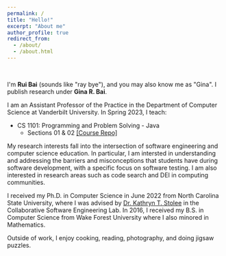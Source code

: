 ```yaml
---
permalink: /
title: "Hello!"
excerpt: "About me"
author_profile: true
redirect_from: 
  - /about/
  - /about.html
---
```


<br/>

I'm <b>Rui Bai</b> (sounds like "ray bye"), and you may also know me as "Gina". I publish research under <b>Gina R. Bai</b>. 

I am an Assistant Professor of the Practice in the Department of Computer Science at Vanderbilt University. In Spring 2023, I teach:
- CS 1101: Programming and Problem Solving - Java
  - Sections 01 & 02 [[Course Repo]](https://github.com/ginaBai/CS1101-Spring23/blob/main/README.md) 


<!--- 
In Fall 2023, I teach: 
- CS 1101: Programming and Problem Solving - Java
  - Sections 02 & 03
- CS 2201: Program Design and Data Structures - Java
  - Section 04
--->

My research interests fall into the intersection of software engineering and computer science education. In particular, I am intersted in understanding and addressing the barriers and misconceptions that students have during software development, with a specific focus on software testing. I am also interested in research areas such as code search and DEI in computing communities.

I received my Ph.D. in Computer Science in June 2022 from North Carolina State University, where I was advised by <a href="https://kstolee.github.io" target="_blank">Dr. Kathryn T. Stolee</a> in the Collaborative Software Engineering Lab. In 2016, I received my B.S. in Computer Science from Wake Forest University where I also minored in Mathematics.

Outside of work, I enjoy cooking, reading, photography, and doing jigsaw puzzles.